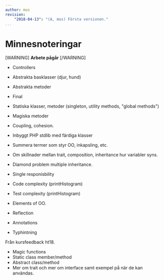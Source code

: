 ```yaml
---
author: mos
revision:
    "2018-04-13": "(A, mos) Första versionen."
...
```

Minnesnoteringar
==================================

[WARNING]
**Arbete pågår**
[/WARNING]

* Controllers

* Abstrakta basklasser (djur, hund)
* Abstrakta metoder
* Final
* Statiska klasser, metoder (singleton, utility methods, "global methods")
* Magiska metoder
* Coupling, cohesion.
* Inbyggt PHP stdlib med färdiga klasser
* Summera termer som styr OO, inkapsling, etc.
* Om skillnader mellan trait, composition, inheritance hur variabler syns.
* Diamond problem multiple inheritance.
* Single responisbility
* Code complexity (printHistogram)
* Test complexity (printHistogram)
* Elements of OO.
* Reflection
* Annotations
* Typhintning

Från kursfeedback ht18.

* Magic functions
* Static class member/method
* Abstract class/method
* Mer om trait och mer om interface samt exempel på när de kan användas.
